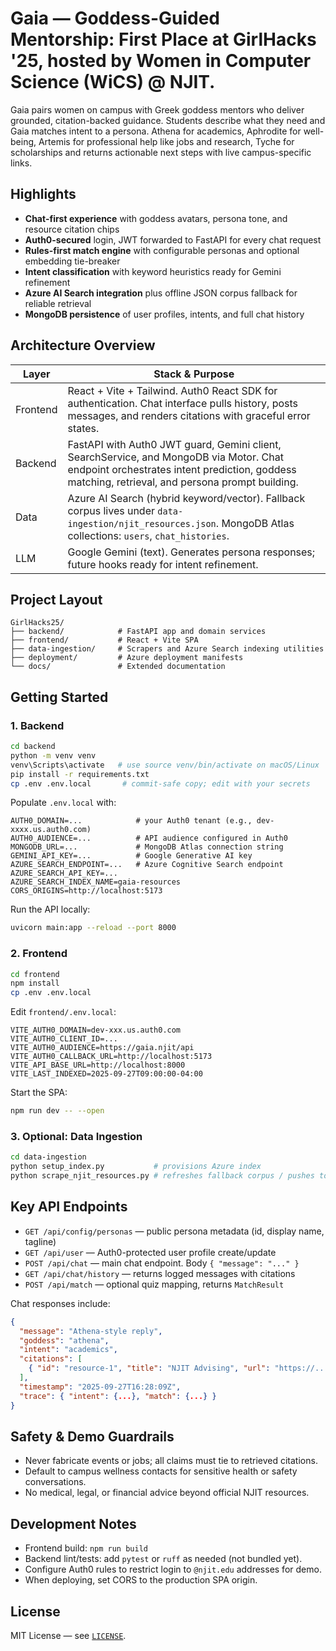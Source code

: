 # Gaia — Goddess-Guided Mentorship: First Place at GirlHacks '25, hosted by Women in Computer Science (WiCS) @ NJIT.


Gaia pairs women on campus with Greek goddess mentors who deliver grounded, citation-backed guidance. Students describe what they need and Gaia matches intent to a persona. Athena for academics, Aphrodite for well-being, Artemis for professional help like jobs and research, Tyche for scholarships and returns actionable next steps with live campus-specific links.

## Highlights

- **Chat-first experience** with goddess avatars, persona tone, and resource citation chips
- **Auth0-secured** login, JWT forwarded to FastAPI for every chat request
- **Rules-first match engine** with configurable personas and optional embedding tie-breaker
- **Intent classification** with keyword heuristics ready for Gemini refinement
- **Azure AI Search integration** plus offline JSON corpus fallback for reliable retrieval
- **MongoDB persistence** of user profiles, intents, and full chat history

## Architecture Overview

| Layer      | Stack & Purpose |
|------------|-----------------|
| Frontend   | React + Vite + Tailwind. Auth0 React SDK for authentication. Chat interface pulls history, posts messages, and renders citations with graceful error states. |
| Backend    | FastAPI with Auth0 JWT guard, Gemini client, SearchService, and MongoDB via Motor. Chat endpoint orchestrates intent prediction, goddess matching, retrieval, and persona prompt building. |
| Data       | Azure AI Search (hybrid keyword/vector). Fallback corpus lives under `data-ingestion/njit_resources.json`. MongoDB Atlas collections: `users`, `chat_histories`. |
| LLM        | Google Gemini (text). Generates persona responses; future hooks ready for intent refinement. |

## Project Layout

```
GirlHacks25/
├── backend/            # FastAPI app and domain services
├── frontend/           # React + Vite SPA
├── data-ingestion/     # Scrapers and Azure Search indexing utilities
├── deployment/         # Azure deployment manifests
└── docs/               # Extended documentation
```

## Getting Started

### 1. Backend

```bash
cd backend
python -m venv venv
venv\Scripts\activate   # use source venv/bin/activate on macOS/Linux
pip install -r requirements.txt
cp .env .env.local       # commit-safe copy; edit with your secrets
```

Populate `.env.local` with:

```
AUTH0_DOMAIN=...            # your Auth0 tenant (e.g., dev-xxxx.us.auth0.com)
AUTH0_AUDIENCE=...          # API audience configured in Auth0
MONGODB_URL=...             # MongoDB Atlas connection string
GEMINI_API_KEY=...          # Google Generative AI key
AZURE_SEARCH_ENDPOINT=...   # Azure Cognitive Search endpoint
AZURE_SEARCH_API_KEY=...
AZURE_SEARCH_INDEX_NAME=gaia-resources
CORS_ORIGINS=http://localhost:5173
```

Run the API locally:

```bash
uvicorn main:app --reload --port 8000
```

### 2. Frontend

```bash
cd frontend
npm install
cp .env .env.local
```

Edit `frontend/.env.local`:

```
VITE_AUTH0_DOMAIN=dev-xxx.us.auth0.com
VITE_AUTH0_CLIENT_ID=...
VITE_AUTH0_AUDIENCE=https://gaia.njit/api
VITE_AUTH0_CALLBACK_URL=http://localhost:5173
VITE_API_BASE_URL=http://localhost:8000
VITE_LAST_INDEXED=2025-09-27T09:00:00-04:00
```

Start the SPA:

```bash
npm run dev -- --open
```

### 3. Optional: Data Ingestion

```bash
cd data-ingestion
python setup_index.py           # provisions Azure index
python scrape_njit_resources.py # refreshes fallback corpus / pushes to search
```

## Key API Endpoints

- `GET /api/config/personas` — public persona metadata (id, display name, tagline)
- `GET /api/user` — Auth0-protected user profile create/update
- `POST /api/chat` — main chat endpoint. Body `{ "message": "..." }`
- `GET /api/chat/history` — returns logged messages with citations
- `POST /api/match` — optional quiz mapping, returns `MatchResult`

Chat responses include:

```json
{
  "message": "Athena-style reply",
  "goddess": "athena",
  "intent": "academics",
  "citations": [
    { "id": "resource-1", "title": "NJIT Advising", "url": "https://..." }
  ],
  "timestamp": "2025-09-27T16:28:09Z",
  "trace": { "intent": {...}, "match": {...} }
}
```

## Safety & Demo Guardrails

- Never fabricate events or jobs; all claims must tie to retrieved citations.
- Default to campus wellness contacts for sensitive health or safety conversations.
- No medical, legal, or financial advice beyond official NJIT resources.

## Development Notes

- Frontend build: `npm run build`
- Backend lint/tests: add `pytest` or `ruff` as needed (not bundled yet).
- Configure Auth0 rules to restrict login to `@njit.edu` addresses for demo.
- When deploying, set CORS to the production SPA origin.

## License

MIT License — see [`LICENSE`](LICENSE).
